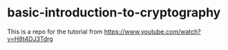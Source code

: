 # basic-introduction-to-cryptography
This is a repo for the tutorial from https://www.youtube.com/watch?v=H8t4DJ3Tdrg
